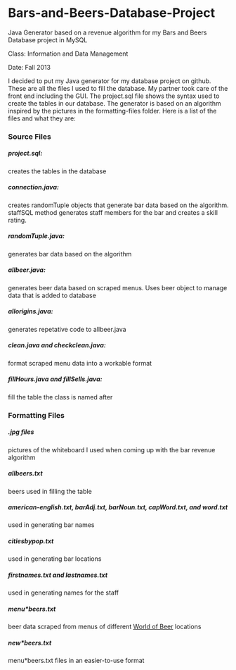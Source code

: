 Bars-and-Beers-Database-Project
===============================

Java Generator based on a revenue algorithm for my Bars and Beers Database project in MySQL

Class: Information and Data Management

Date: Fall 2013

I decided to put my Java generator for my database project on github. These are all the files I used to fill the database. My partner took care of the front end including the GUI. The project.sql file shows the syntax used to create the tables in our database. The generator is based on an algorithm inspired by the pictures in the formatting-files folder. Here is a list of the files and what they are:

<h3>Source Files</h3>

<h5>project.sql:</h5> 
creates the tables in the database

<h5>connection.java:</h5> 
creates randomTuple objects that generate bar data based on the algorithm. staffSQL method generates staff members for the bar and creates a skill rating.

<h5>randomTuple.java:</h5> 
generates bar data based on the algorithm

<h5>allbeer.java:</h5>
generates beer data based on scraped menus. Uses beer object to manage data that is added to database

<h5>allorigins.java:</h5>
generates repetative code to allbeer.java

<h5>clean.java and checkclean.java:</h5>
format scraped menu data into a workable format

<h5>fillHours.java and fillSells.java:</h5>
fill the table the class is named after

<h3>Formatting Files</h3>

<h5>.jpg files</h5>
pictures of the whiteboard I used when coming up with the bar revenue algorithm

<h5>allbeers.txt</h5>
beers used in filling the table

<h5>american-english.txt, barAdj.txt, barNoun.txt, capWord.txt, and word.txt</h5>
used in generating bar names

<h5>citiesbypop.txt</h5>
used in generating bar locations

<h5>firstnames.txt and lastnames.txt</h5>
used in generating names for the staff

<h5>menu*beers.txt</h5>
beer data scraped from menus of different <a href="http://worldofbeer.com/">World of Beer</a> locations

<h5>new*beers.txt</h5>
menu*beers.txt files in an easier-to-use format

